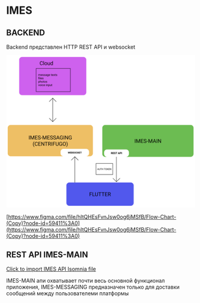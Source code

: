 # IMES
## BACKEND

Backend представлен HTTP REST API и websocket

![Main sceme](imgs/main-scheme.png)

[https://www.figma.com/file/hItQHEsFvnJsw0og6jMSfB/Flow-Chart-(Copy)?node-id=59411%3A0](https://www.figma.com/file/hItQHEsFvnJsw0og6jMSfB/Flow-Chart-(Copy)?node-id=59411%3A0)

## REST API IMES-MAIN

[Click to import IMES API Isomnia file](files/IMES-API.json)

IMES-MAIN апи охватывает почти весь основной функционал приложения, IMES-MESSAGING предназначен только для доставки сообщений между пользователеми платформы

